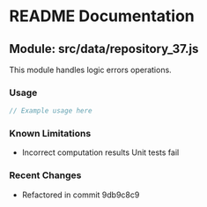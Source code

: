 # README Documentation

## Module: src/data/repository_37.js

This module handles logic errors operations.

### Usage

```javascript
// Example usage here
```

### Known Limitations

- Incorrect computation results Unit tests fail

### Recent Changes

- Refactored in commit 9db9c8c9
